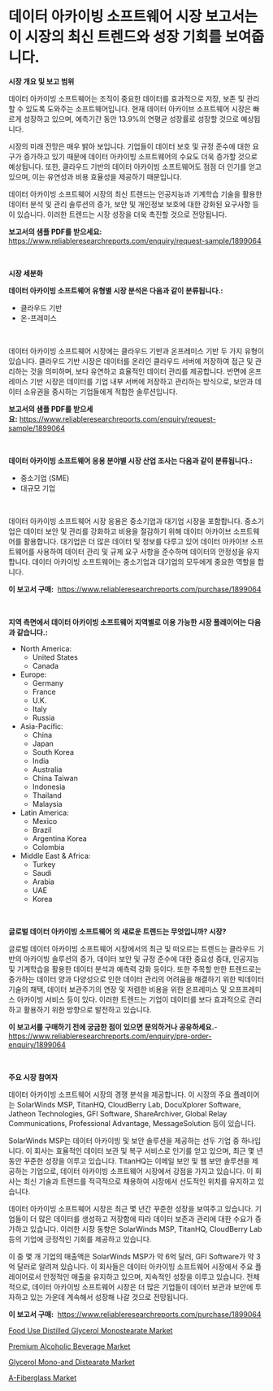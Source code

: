 <p><h1>데이터 아카이빙 소프트웨어 시장 보고서는 이 시장의 최신 트렌드와 성장 기회를 보여줍니다.</h1></p><p><strong>시장 개요 및 보고 범위</strong></p>
<p><p>데이터 아카이빙 소프트웨어는 조직이 중요한 데이터를 효과적으로 저장, 보존 및 관리할 수 있도록 도와주는 소프트웨어입니다. 현재 데이터 아카이브 소프트웨어 시장은 빠르게 성장하고 있으며, 예측기간 동안 13.9%의 연평균 성장률로 성장할 것으로 예상됩니다.</p><p>시장의 미래 전망은 매우 밝아 보입니다. 기업들이 데이터 보호 및 규정 준수에 대한 요구가 증가하고 있기 때문에 데이터 아카이빙 소프트웨어의 수요도 더욱 증가할 것으로 예상됩니다. 또한, 클라우드 기반의 데이터 아카이빙 소프트웨어도 점점 더 인기를 얻고 있으며, 이는 유연성과 비용 효율성을 제공하기 때문입니다.</p><p>데이터 아카이빙 소프트웨어 시장의 최신 트렌드는 인공지능과 기계학습 기술을 활용한 데이터 분석 및 관리 솔루션의 증가, 보안 및 개인정보 보호에 대한 강화된 요구사항 등이 있습니다. 이러한 트렌드는 시장 성장을 더욱 촉진할 것으로 전망됩니다.</p></p>
<p><strong>보고서의 샘플 PDF를 받으세요:</strong> <a href="https://www.reliableresearchreports.com/enquiry/request-sample/1899064">https://www.reliableresearchreports.com/enquiry/request-sample/1899064</a></p>
<p>&nbsp;</p>
<p><strong>시장 세분화</strong></p>
<p><strong>데이터 아카이빙 소프트웨어 유형별 시장 분석은 다음과 같이 분류됩니다.:</strong></p>
<p><ul><li>클라우드 기반</li><li>온-프레미스</li></ul></p>
<p>&nbsp;</p>
<p><p>데이터 아카이빙 소프트웨어 시장에는 클라우드 기반과 온프레미스 기반 두 가지 유형이 있습니다. 클라우드 기반 시장은 데이터를 온라인 클라우드 서버에 저장하여 접근 및 관리하는 것을 의미하며, 보다 유연하고 효율적인 데이터 관리를 제공합니다. 반면에 온프레미스 기반 시장은 데이터를 기업 내부 서버에 저장하고 관리하는 방식으로, 보안과 데이터 소유권을 중시하는 기업들에게 적합한 솔루션입니다.</p></p>
<p><strong>보고서의 샘플 PDF를 받으세요:</strong>&nbsp;<a href="https://www.reliableresearchreports.com/enquiry/request-sample/1899064">https://www.reliableresearchreports.com/enquiry/request-sample/1899064</a></p>
<p>&nbsp;</p>
<p><strong> 데이터 아카이빙 소프트웨어 응용 분야별 시장 산업 조사는 다음과 같이 분류됩니다.:</strong></p>
<p><ul><li>중소기업 (SME)</li><li>대규모 기업</li></ul></p>
<p>&nbsp;</p>
<p><p>데이터 아카이빙 소프트웨어 시장 응용은 중소기업과 대기업 시장을 포함합니다. 중소기업은 데이터 보안 및 관리를 강화하고 비용을 절감하기 위해 데이터 아카이브 소프트웨어를 활용합니다. 대기업은 더 많은 데이터 및 정보를 다루고 있어 데이터 아카이브 소프트웨어를 사용하여 데이터 관리 및 규제 요구 사항을 준수하며 데이터의 안정성을 유지합니다. 데이터 아카이빙 소프트웨어는 중소기업과 대기업의 모두에게 중요한 역할을 합니다.</p></p>
<p><strong>이 보고서 구매:</strong>&nbsp; <a href="https://www.reliableresearchreports.com/purchase/1899064">https://www.reliableresearchreports.com/purchase/1899064</a></p>
<p>&nbsp;</p>
<p><strong>지역 측면에서 데이터 아카이빙 소프트웨어 지역별로 이용 가능한 시장 플레이어는 다음과 같습니다.:</strong></p>
<p><ul>
    <li>
        North America:
        <ul>
            <li>United States</li>
            <li>Canada</li>
        </ul>
    </li>
    <li>
        Europe:
        <ul>
            <li>Germany</li>
            <li>France</li>
            <li>U.K.</li>
            <li>Italy</li>
            <li>Russia</li>
        </ul>
    </li>
    <li>
        Asia-Pacific:
        <ul>
            <li>China</li>
            <li>Japan</li>
            <li>South Korea</li>
            <li>India</li>
            <li>Australia</li>
            <li>China Taiwan</li>
            <li>Indonesia</li>
            <li>Thailand</li>
            <li>Malaysia</li>
        </ul>
    </li>
    <li>
        Latin America:
        <ul>
            <li>Mexico</li>
            <li>Brazil</li>
            <li>Argentina Korea</li>
            <li>Colombia</li>
        </ul>
    </li>
    <li>
        Middle East & Africa:
        <ul>
            <li>Turkey</li>
            <li>Saudi</li>
            <li>Arabia</li>
            <li>UAE</li>
            <li>Korea</li>
        </ul>
    </li>
    </ul></p>
<p>&nbsp;</p>
<p><strong>글로벌 데이터 아카이빙 소프트웨어 의 새로운 트렌드는 무엇입니까? 시장?</strong></p>
<p><p>글로벌 데이터 아카이빙 소프트웨어 시장에서의 최근 및 떠오르는 트렌드는 클라우드 기반의 아카이빙 솔루션의 증가, 데이터 보안 및 규정 준수에 대한 중요성 증대, 인공지능 및 기계학습을 활용한 데이터 분석과 예측력 강화 등이다. 또한 주목할 만한 트렌드로는 증가하는 데이터 양과 다양성으로 인한 데이터 관리의 어려움을 해결하기 위한 빅데이터 기술의 채택, 데이터 보관주기의 연장 및 저렴한 비용을 위한 온프레미스 및 오프프레미스 아카이빙 서비스 등이 있다. 이러한 트렌드는 기업이 데이터를 보다 효과적으로 관리하고 활용하기 위한 방향으로 발전하고 있습니다.</p></p>
<p><strong>이 보고서를 구매하기 전에 궁금한 점이 있으면 문의하거나 공유하세요.</strong>- <a href="https://www.reliableresearchreports.com/enquiry/pre-order-enquiry/1899064">https://www.reliableresearchreports.com/enquiry/pre-order-enquiry/1899064</a></p>
<p>&nbsp;</p>
<p><strong>주요 시장 참여자</strong></p>
<p><p>데이터 아카이빙 소프트웨어 시장의 경쟁 분석을 제공합니다. 이 시장의 주요 플레이어는 SolarWinds MSP, TitanHQ, CloudBerry Lab, DocuXplorer Software, Jatheon Technologies, GFI Software, ShareArchiver, Global Relay Communications, Professional Advantage, MessageSolution 등이 있습니다. </p><p>SolarWinds MSP는 데이터 아카이빙 및 보안 솔루션을 제공하는 선두 기업 중 하나입니다. 이 회사는 효율적인 데이터 보관 및 복구 서비스로 인기를 얻고 있으며, 최근 몇 년 동안 꾸준한 성장을 이루고 있습니다. TitanHQ는 이메일 보안 및 웹 보안 솔루션을 제공하는 기업으로, 데이터 아카이빙 소프트웨어 시장에서 강점을 가지고 있습니다. 이 회사는 최신 기술과 트렌드를 적극적으로 채용하여 시장에서 선도적인 위치를 유지하고 있습니다.</p><p>데이터 아카이빙 소프트웨어 시장은 최근 몇 년간 꾸준한 성장을 보여주고 있습니다. 기업들이 더 많은 데이터를 생성하고 저장함에 따라 데이터 보존과 관리에 대한 수요가 증가하고 있습니다. 이러한 시장 동향은 SolarWinds MSP, TitanHQ, CloudBerry Lab 등의 기업에 긍정적인 기회를 제공하고 있습니다.</p><p>이 중 몇 개 기업의 매출액은 SolarWinds MSP가 약 6억 달러, GFI Software가 약 3억 달러로 알려져 있습니다. 이 회사들은 데이터 아카이빙 소프트웨어 시장에서 주요 플레이어로서 안정적인 매출을 유지하고 있으며, 지속적인 성장을 이루고 있습니다. 전체적으로, 데이터 아카이빙 소프트웨어 시장은 더 많은 기업들이 데이터 보관과 보안에 투자하고 있는 가운데 계속해서 성장해 나갈 것으로 전망됩니다.</p></p>
<p><strong>이 보고서 구매:</strong>&nbsp;&nbsp;<a href="https://www.reliableresearchreports.com/purchase/1899064">https://www.reliableresearchreports.com/purchase/1899064</a></p>
<p><p><a href="https://github.com/Sinjinluong3e0awx2m195k76/Market-Research-Report-List-1/blob/main/food-use-distilled-glycerol-monostearate-market.md">Food Use Distilled Glycerol Monostearate Market</a></p><p><a href="https://view.publitas.com/reportprime-1/premium-alcoholic-beverage-market-size-market-trends-and-growth-outlook-forecasted-for-period-from-2024-to-2031/">Premium Alcoholic Beverage Market</a></p><p><a href="https://github.com/shotows/Market-Research-Report-List-1/blob/main/glycerol-mono-and-distearate-market.md">Glycerol Mono-and Distearate Market</a></p><p><a href="https://simplistic-meeting-7ee.notion.site/A-Fiberglass-Market-Research-Report-Forecasted-for-Period-from-2024-2031-by-Market-Type-Market-A-268215e63e82407296f6d394c1948a20">A-Fiberglass Market</a></p></p>
